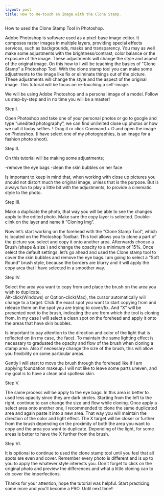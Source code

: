 ```yaml
---
layout: post
title: How to Re-touch an image with the Clone Stamp.
---
```


How to used the Clone Stamp Tool in Photoshop.

Adobe Photoshop is software used as a pixel-base image editor. It composes raster images in multiple layers, 
providing special effects services, such as backgrounds, masks and transparency. You may as well make some 
adjustments with the brightness/contrast, color balance or the exposure of the image. These adjustments will
change the style and aspect of the original image. On this how to I will be teaching the basics of "Clone Stamp" 
a Photoshop Tool. With the clone stamp tool you can make some adjustments to the image like fix or eliminate things 
out of the picture. These adjustments will change the style and the aspect of the original image. This tutorial will
be focus on re-touching a self-image.

We will be using Adobe Photoshop and a personal image of a model. Follow us step-by-step and in no time you will be a master!

Step I.

Open Photoshop and take one of your personal photos or go to google and type “unedited photography”, we can find unlimited 
close up photos or how we call it today selfies. ! Drag it or click Command + O and open the image on Photoshop.
(I have select one of my photographies, is an image for a fashion photo shoot).

Step II.

On this tutorial will be making some adjustments;

-remove the eye bags
-clean the skin bubbles on her face

Is important to keep in mind that, when working with close up pictures you should not distort much the original image,
unless that is the purpose. But is always fun to play a little bit with the adjustments, to provide a cinematic style 
to the photo.

 

Step III.

Make a duplicate the photo, that way you will be able to see the changes apply to the edited photo. Make sure the 
copy layer is selected. Double-clink on the layer and name it “Cloning Img”.

Now let’s start working on the forehead with the “Clone Stamp Tool”, which is located on the Photoshop Toolbar.
This tool allows you to clone a part of the picture you select and copy it onto another area. Afterwards choose a 
Brush (shape & size ) and change the opacity to a minimum of 15%. Once select the default settings, let’s go ahead
and used the Clone stamp tool to cover the skin bubbles and remove the eye bags.I am going to select a “Soft Round” brush
style, because the borders are blurry and it will apply the copy area that I have selected in a smoother way.

Step IV.

Select the area you want to copy from and place the brush on the area you wish to duplicate.  
Alt-click(Windows) or Option-click(Mac), the cursor automatically will change to a target. Click the exact 
spot you want to start copying from and release them on the spot you are trying to cover/fix. And “X” will be 
presented next to the brush, indicating the are from which the tool is cloning from. In my case I will select a 
clean spot on the forehead and apply it onto the areas that have skin bubbles.

Is important to pay attention to the direction and color of the light that is reflected on (in my case, the face). 
To maintain the same lighting effect is necessary to graduated the opacity and flow of the brush when cloning a stamp 
area. Also if necessary change the size of the brush, this will allow you flexibility on some particular areas.

Gently I will start to move the brush through the forehead like if I am applying foundation makeup. I will not
like to leave some parts uneven, and my goal is to have a clean and spotless skin.

 Step V.

The same process will be apply to the eye bags. In this area is better to used less opacity since they are dark circles. 
Starting from the left to the right, continue to can change the size and flow while cloning. Once apply a select area
onto another one, I recommended to clone the same duplicated area and again paste it into a new area. That way you will
maintain the direction of the color and light effect. The X target will be closer or further from the brush depending 
on the proximity of both the area you want to copy and the area you want to duplicate. Depending of the light, for some 
areas is better to have the X further from the brush. 

Step VI.

It is optional to continue to used the clone stamp tool until you feel that all spots are even and cover. Remember every 
photo is different and is up to you to apply the whatever style interests you. Don't forget to click on the original photo 
and preview the differences and what a little cloning can to do cover the imperfections.

Thanks for your attention, hope the tutorial was  helpful. Start practicing some more and you'll become a PRO.
Until next time!!
